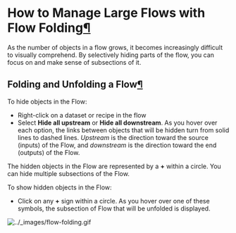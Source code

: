 How to Manage Large Flows with Flow Folding[¶](#how-to-manage-large-flows-with-flow-folding "Permalink to this heading")
========================================================================================================================


As the number of objects in a flow grows, it becomes increasingly difficult to visually comprehend. By selectively hiding parts of the flow, you can focus on and make sense of subsections of it.



Folding and Unfolding a Flow[¶](#folding-and-unfolding-a-flow "Permalink to this heading")
------------------------------------------------------------------------------------------


To hide objects in the Flow:


* Right\-click on a dataset or recipe in the flow
* Select **Hide all upstream** or **Hide all downstream**. As you hover over each option, the links between objects that will be hidden turn from solid lines to dashed lines. *Upstream* is the direction toward the source (inputs) of the Flow, and *downstream* is the direction toward the end (outputs) of the Flow.


The hidden objects in the Flow are represented by a **\+** within a circle. You can hide multiple subsections of the Flow.


To show hidden objects in the Flow:


* Click on any **\+** sign within a circle. As you hover over one of these symbols, the subsection of Flow that will be unfolded is displayed.


![../_images/flow-folding.gif](../_images/flow-folding.gif)